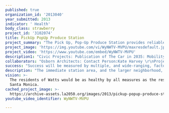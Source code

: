 ```yaml
---
published: true
organization_id: '2013040'
year_submitted: 2013
indicator: ' Health'
body_class: strawberry
project_id: '3102074'
title: PickUp PopUp Produce Station
project_summary: "The Pick Up, Pop-Up Produce Station provides reliable access to fresh, affordable and healthful food grown in community gardens to commuters and local residents in the vicinity of transit stations.  The project impacts community health by improving food access and proposes a replicable prototype implementable across the county.\r\n\r\nThis prototype is adjacent to the 103rd Street / Watts Towers Blue Line Station. We propose to install a dismountable produce stand in close proximity to the station accessible from 103rd street, capturing pedestrian activity. The produce station will be packable, transportable and will transform into an active and engaging retail environment accommodating daily selling of produce, as well as serving as a backdrop for special events. Mudtown Farms in conjunction WLCAC will provide the fresh produce from their local farm located five blocks from the station.\r\n\r\nThe Watts Labor Community Action Committee will provide operational support for the Pop-Up Produce Station through training and administering a workforce, offering other administrative support, and community outreach.   In order to make people aware of the project, a series of events centered on the Pop-Up Produce Station will be staged by Project Food LA to activate the relationship between the transit hub and the food system.\r\n \r\nOsborn Architects will design and oversee the construction and initial deployment of the produce stand, obtain necessary approvals, and involve the stakeholders in the design process.  Project Food LA will administer programming and special events to the Pop-Up Produce Station at its initial installation.  Civic Projects, along with Osborn, will coordinate implementation and communication between the stakeholder organizations and agencies, and provide a strategic planning infrastructure so the project can be successfully maintained for the ongoing, achievement of project goals for a duration of five years by the WLAC and Project Food LA – the project goals being to provide reliable access to fresh, affordable and healthful food to commuters and local residents at the 103rd Street / Watts Towers Blue Line Station.\r\n"
project_image: 'https://img.youtube.com/vi/WyNWTV-MVPU/maxresdefault.jpg'
project_video: 'https://www.youtube.com/embed/WyNWTV-MVPU'
description1: "Civic Projects: Publication of The Car in 2035: Mobility Planning for the Near Future\r\nwas a collaboration between experts in many fields that resulted in an artful book about the future of cars, streets and public policy in Southern California.  Civic Project’s mission is to initiate and develop projects that break down silos between organizations and different types of expertise.\r\n\r\nOsborn is a multi-disciplinary architecture firm accommodating public and private clients throughout Southern California. Their work has received 18 AIA awards and been published in numerous publications, including the LA Times, Architectural Record, and New York Times. \r\n\r\nThe Watts Labor Community Action Committee (WLCAC) is a non-profit, community-based, human social services organization dedicated to improving the quality of life for South Central Los Angeles residents.  In April of 2012, California State Parks annnounced the award to WLCAC of $4.9 Million in Proposition 84 grant funds for a new urban farm park and community center in Watts.\r\n\r\nProject Food LA (PFLA) was formed to bring diverse, creative voices to issues of food and justice in Los Angeles. Since its founding, PFLA has staged a series of provocative events in diverse locations in the city from panel discussions to tree plantings.  PFLA has been engaged with Mudtown Farms, holding events, tours, and advocating for the realization of this important project.\r\n"
collaborators: "Osborn Architects: Contact Person:Kate Harvey \r\nProject Food LA: Contact Person : Michael Pinto\r\nWatts Labor Community Action Committee: Contact Person: Tim Watkins\r\n"
success: "Success will be measured by multiple, and wide-ranging, factors, including but not limited to the following:\r\n\r\n1. Overall health of the community as determined by studies carried out by parties independent of the project, over a period of five years.\r\n2. The number of people served by the stand over the course of days, weeks, months, up to a period of five years.\r\n3. The amount of produce sold by the stand over the course of days, weeks, months, up to a period of five years.\r\n4. The number of people participating in the workforce and job training aspects of the program.\r\n5. The revenue versus the costs of the program.\r\n6. The length of time the workforce and job trainees stay with the produce stand.\r\n"
description: "The immediate station area, and the larger neighborhood, is notably underserved by grocery stores, both in terms of quality and number. Access to nutritious food in grocery stores is taken for granted in more affluent neighborhoods. In this station area, residents' options are severely limited to fast food outlets or overpriced and substandard produce and groceries. The station serves a moderately dense residential area, with pedestrian traffic around the station throughout the day, and heavy pedestrian traffic at rush hour. The Pop-Up Produce Station will be a community resource besides offering access to nutritious produce by providing work and job training opportunities for neighborhood residents.\r\n \r\nOur proposal links the products of Mudtown Farms, five blocks from the station, to the pedestrians around the 103rd Street / Watts Towers Blue Line Station, providing convenient, affordable and reliable access, by transit users and pedestrians, to nutritious produce grown in the community garden. Our project will supplement the Mudtown Farms Phase III plan, which recently received a Proposition 84 State Parks Grant to enhance and maintain their urban farm. The Pop-Up Produce Station will act as a vendor outpost to the Farms. Produce grown and harvested at the farm will supply the produce stand, providing the local farmers with a reliable pedestrian consumer pool.\r\n"
vision: >-
  The residents of Watts would be as healthy by all measures as the residents of
  Santa Monica.
cached_project_image: >-
  https://archive-assets.la2050.org/images/2013/pickup-popup-produce-station/img.youtube.com/vi/WyNWTV-MVPU/maxresdefault.jpg
youtube_video_identifier: WyNWTV-MVPU

---
```

